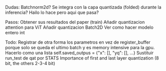 Dudas:
Batchnorm2d? Se integra con la capa quantizada (folded) durante la inferencia? Hailo lo hace pero aqui que pasa?

Pasos:
Obtener sus resultados del paper (train)
Añadir quantizacion attention para ViT
Añadir quantizacion Batch2D
Ver como hacer modelo entero int

Todo:
Registrar de otra forma los parametros en vez de register_buffer porque solo se queda el ultimo batch y es memory intensive para la gpu. Hacerlo como una lista self.saved_outpus = {"x": [], "yq": [], ...}
Sustituir run_test de qat por STATS
Importance of first and last layer quantization (8 bit, the others 2-3-4 bit)